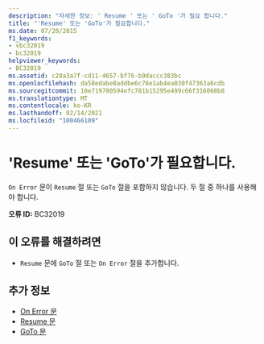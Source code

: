 ```yaml
---
description: "자세한 정보: ' Resume ' 또는 ' GoTo '가 필요 합니다."
title: "'Resume' 또는 'GoTo'가 필요합니다."
ms.date: 07/20/2015
f1_keywords:
- vbc32019
- bc32019
helpviewer_keywords:
- BC32019
ms.assetid: c28a3a7f-cd11-4657-bf76-b9daccc383bc
ms.openlocfilehash: da58edabe8addbe6c78e1ab4ea030f47363a6cdb
ms.sourcegitcommit: 10e719780594efc781b15295e499c66f316068b8
ms.translationtype: MT
ms.contentlocale: ko-KR
ms.lasthandoff: 02/14/2021
ms.locfileid: "100466109"
---
```

# <a name="resume-or-goto-expected"></a>'Resume' 또는 'GoTo'가 필요합니다.

`On Error` 문이 `Resume` 절 또는 `GoTo` 절을 포함하지 않습니다. 두 절 중 하나를 사용해야 합니다.  
  
 **오류 ID:** BC32019  
  
## <a name="to-correct-this-error"></a>이 오류를 해결하려면  
  
- `Resume` 문에 `GoTo` 절 또는 `On Error` 절을 추가합니다.  
  
## <a name="see-also"></a>추가 정보

- [On Error 문](../language-reference/statements/on-error-statement.md)
- [Resume 문](../language-reference/statements/resume-statement.md)
- [GoTo 문](../language-reference/statements/goto-statement.md)
